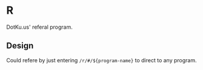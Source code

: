 # R

DotKu.us' referal program.

## Design

Could refere by just entering `/r/#/${program-name}` to direct to any program.

